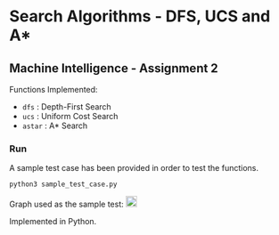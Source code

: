 # Search Algorithms - DFS, UCS and A*
## Machine Intelligence - Assignment 2

Functions Implemented:
- ```dfs``` : Depth-First Search
- ```ucs``` : Uniform Cost Search
- ```astar``` : A* Search

### Run
A sample test case has been provided in order to test the functions.
    
```python3 sample_test_case.py```

Graph used as the sample test:
<img src="sample_graph.png" alt="drawing" style="width:20px; height:20px"/>

Implemented in Python.
